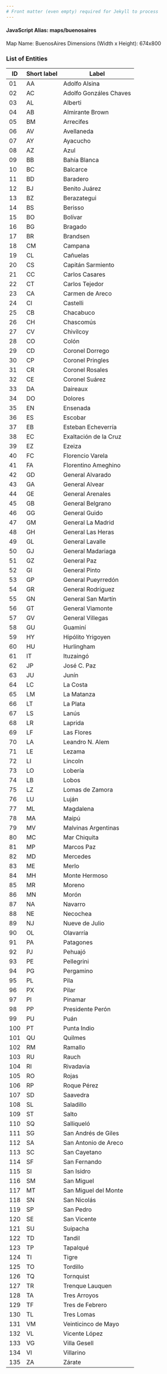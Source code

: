 ```yaml
---
# Front matter (even empty) required for Jekyll to process
---
```


#### JavaScript Alias: maps/buenosaires

Map Name: BuenosAires
Dimensions (Width x Height): 674x800

### List of Entities

| ID  | Short label | Label               |
| --- | ----------- | ------------------- |
| 01  | AA          | Adolfo Alsina       |
| 02  | AC          | Adolfo Gonzáles Chaves |
| 03  | AL          | Alberti                |
| 04  | AB          | Almirante Brown        |
| 05  | BM          | Arrecifes              |
| 06  | AV          | Avellaneda             |
| 07  | AY          | Ayacucho               |
| 08  | AZ          | Azul                   |
| 09  | BB          | Bahía Blanca           |
| 10  | BC          | Balcarce               |
| 11  | BD          | Baradero               |
| 12  | BJ          | Benito Juárez          |
| 13  | BZ          | Berazategui            |
| 14  | BS          | Berisso                |
| 15  | BO          | Bolívar                |
| 16  | BG          | Bragado                |
| 17  | BR          | Brandsen               |
| 18  | CM          | Campana                |
| 19  | CL          | Cañuelas               |
| 20  | CS          | Capitán Sarmiento      |
| 21  | CC          | Carlos Casares         |
| 22  | CT          | Carlos Tejedor         |
| 23  | CA          | Carmen de Areco        |
| 24  | CI          | Castelli               |
| 25  | CB          | Chacabuco              |
| 26  | CH          | Chascomús              |
| 27  | CV          | Chivilcoy              |
| 28  | CO          | Colón                  |
| 29  | CD          | Coronel Dorrego        |
| 30  | CP          | Coronel Pringles       |
| 31  | CR          | Coronel Rosales        |
| 32  | CE          | Coronel Suárez         |
| 33  | DA          | Daireaux               |
| 34  | DO          | Dolores                |
| 35  | EN          | Ensenada               |
| 36  | ES          | Escobar                |
| 37  | EB          | Esteban Echeverría     |
| 38  | EC          | Exaltación de la Cruz  |
| 39  | EZ          | Ezeiza                 |
| 40  | FC          | Florencio Varela       |
| 41  | FA          | Florentino Ameghino    |
| 42  | GD          | General Alvarado       |
| 43  | GA          | General Alvear         |
| 44  | GE          | General Arenales       |
| 45  | GB          | General Belgrano       |
| 46  | GG          | General Guido          |
| 47  | GM          | General La Madrid      |
| 48  | GH          | General Las Heras      |
| 49  | GL          | General Lavalle        |
| 50  | GJ          | General Madariaga      |
| 51  | GZ          | General Paz            |
| 52  | GI          | General Pinto          |
| 53  | GP          | General Pueyrredón     |
| 54  | GR          | General Rodríguez      |
| 55  | GN          | General San Martín     |
| 56  | GT          | General Viamonte       |
| 57  | GV          | General Villegas       |
| 58  | GU          | Guaminí                |
| 59  | HY          | Hipólito Yrigoyen      |
| 60  | HU          | Hurlingham             |
| 61  | IT          | Ituzaingó              |
| 62  | JP          | José C. Paz            |
| 63  | JU          | Junín                  |
| 64  | LC          | La Costa               |
| 65  | LM          | La Matanza             |
| 66  | LT          | La Plata               |
| 67  | LS          | Lanús                  |
| 68  | LR          | Laprida                |
| 69  | LF          | Las Flores             |
| 70  | LA          | Leandro N. Alem        |
| 71  | LE          | Lezama                 |
| 72  | LI          | Lincoln                |
| 73  | LO          | Lobería                |
| 74  | LB          | Lobos                  |
| 75  | LZ          | Lomas de Zamora        |
| 76  | LU          | Luján                  |
| 77  | ML          | Magdalena              |
| 78  | MA          | Maipú                  |
| 79  | MV          | Malvinas Argentinas    |
| 80  | MC          | Mar Chiquita           |
| 81  | MP          | Marcos Paz             |
| 82  | MD          | Mercedes               |
| 83  | ME          | Merlo                  |
| 84  | MH          | Monte Hermoso          |
| 85  | MR          | Moreno                 |
| 86  | MN          | Morón                  |
| 87  | NA          | Navarro                |
| 88  | NE          | Necochea               |
| 89  | NJ          | Nueve de Julio         |
| 90  | OL          | Olavarría              |
| 91  | PA          | Patagones              |
| 92  | PJ          | Pehuajó                |
| 93  | PE          | Pellegrini             |
| 94  | PG          | Pergamino              |
| 95  | PL          | Pila                   |
| 96  | PX          | Pilar                  |
| 97  | PI          | Pinamar                |
| 98  | PP          | Presidente Perón       |
| 99  | PU          | Puán                   |
| 100 | PT          | Punta Indio            |
| 101 | QU          | Quilmes                |
| 102 | RM          | Ramallo                |
| 103 | RU          | Rauch                  |
| 104 | RI          | Rivadavia              |
| 105 | RO          | Rojas                  |
| 106 | RP          | Roque Pérez            |
| 107 | SD          | Saavedra               |
| 108 | SL          | Saladillo              |
| 109 | ST          | Salto                  |
| 110 | SQ          | Salliqueló             |
| 111 | SG          | San Andrés de Giles    |
| 112 | SA          | San Antonio de Areco   |
| 113 | SC          | San Cayetano           |
| 114 | SF          | San Fernando           |
| 115 | SI          | San Isidro             |
| 116 | SM          | San Miguel             |
| 117 | MT          | San Miguel del Monte   |  
| 118 | SN          | San Nicolás            |
| 119 | SP          | San Pedro              |
| 120 | SE          | San Vicente            |
| 121 | SU          | Suipacha               |
| 122 | TD          | Tandil                 |
| 123 | TP          | Tapalqué               |
| 124 | TI          | Tigre                  |
| 125 | TO          | Tordillo               |
| 126 | TQ          | Tornquist              |
| 127 | TR          | Trenque Lauquen        |
| 128 | TA          | Tres Arroyos           |
| 129 | TF          | Tres de Febrero        |
| 130 | TL          | Tres Lomas             |
| 131 | VM          | Veinticinco de Mayo    |
| 132 | VL          | Vicente López          |
| 133 | VG          | Villa Gesell           |
| 134 | VI          | Villarino              |
| 135 | ZA          | Zárate                 |
